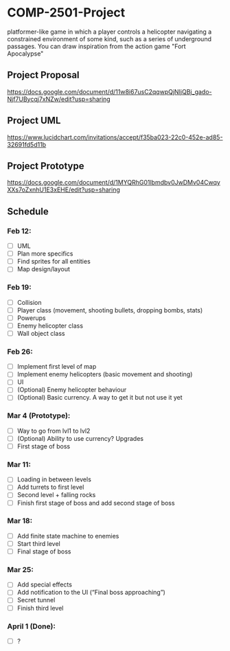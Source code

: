 # COMP-2501-Project
 platformer-like game in which a player controls a helicopter navigating a constrained environment of some kind, such as a series of underground passages. You can draw inspiration from the action game "Fort Apocalypse"

## Project Proposal
https://docs.google.com/document/d/11w8i67usC2qqwpQjNIjQBj_gado-Njf7UBycqj7xNZw/edit?usp=sharing

## Project UML
https://www.lucidchart.com/invitations/accept/f35ba023-22c0-452e-ad85-32691fd5d11b

## Project Prototype
https://docs.google.com/document/d/1MYQRhG01lbmdbv0JwDMv04CwqyXXs7oZxnhU1E3xEHE/edit?usp=sharing

## Schedule

### Feb 12:
- [ ] UML
- [ ] Plan more specifics
- [ ] Find sprites for all entities
- [ ] Map design/layout
### Feb 19:
- [ ] Collision
- [ ] Player class (movement, shooting bullets, dropping bombs, stats)
- [ ] Powerups
- [ ] Enemy helicopter class
- [ ] Wall object class
### Feb 26:
- [ ] Implement first level of map
- [ ] Implement enemy helicopters (basic movement and shooting)
- [ ] UI
- [ ] (Optional) Enemy helicopter behaviour
- [ ] (Optional) Basic currency. A way to get it but not use it yet
### Mar 4 (Prototype):
- [ ] Way to go from lvl1 to lvl2
- [ ] (Optional) Ability to use currency? Upgrades
- [ ] First stage of boss
### Mar 11:
- [ ] Loading in between levels
- [ ] Add turrets to first level
- [ ] Second level + falling rocks
- [ ] Finish first stage of boss and add second stage of boss
### Mar 18:
- [ ] Add finite state machine to enemies
- [ ] Start third level
- [ ] Final stage of boss
### Mar 25:
- [ ] Add special effects
- [ ] Add notification to the UI (“Final boss approaching”)
- [ ] Secret tunnel
- [ ] Finish third level
### April 1 (Done):
- [ ] ?
